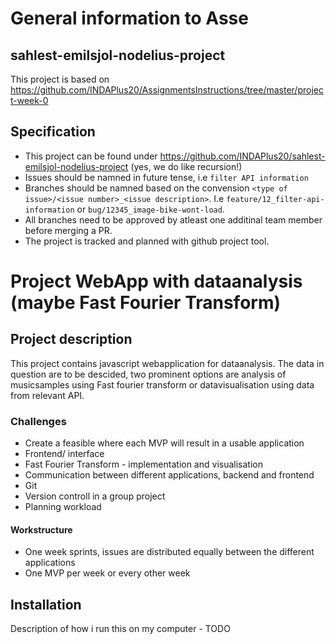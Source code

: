# General information to Asse
## sahlest-emilsjol-nodelius-project
This project is based on https://github.com/INDAPlus20/AssignmentsInstructions/tree/master/project-week-0

## Specification
- This project can be found under https://github.com/INDAPlus20/sahlest-emilsjol-nodelius-project (yes, we do like recursion!)
- Issues should be namned in future tense, i.e `filter API information` 
- Branches should be namned based on the convension `<type of issue>/<issue number>_<issue description>`. I.e `feature/12_filter-api-information` or `bug/12345_image-bike-wont-load`.
- All branches need to be approved by atleast one additinal team member before merging a PR.
- The project is tracked and planned with github project tool.


# Project WebApp with dataanalysis (maybe Fast Fourier Transform)
## Project description
This project contains javascript webapplication for dataanalysis. The data in question are to be descided, two prominent options are analysis of musicsamples using Fast fourier transform or datavisualisation using data from relevant API.

### Challenges
- Create a feasible where each MVP will result in a usable application
- Frontend/ interface 
- Fast Fourier Transform - implementation and visualisation
- Communication between different applications, backend and frontend
- Git
- Version controll in a group project
- Planning workload

#### Workstructure
- One week sprints, issues are distributed equally between the different applications
- One MVP per week or every other week

## Installation
Description of how i run this on my computer - TODO



